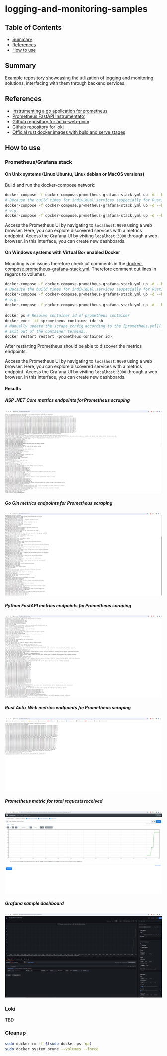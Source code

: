 # logging-and-monitoring-samples

## Table of Contents

- [Summary](#summary)
- [References](#references)
- [How to use](#how-to-use)

## Summary

Example repository showcasing the utilization of logging and monitoring solutions, interfacing with them through backend services.

## References

- [Instrumenting a go application for prometheus](https://prometheus.io/docs/guides/go-application/)
- [Prometheus FastAPI Instrumentator](https://pypi.org/project/prometheus-fastapi-instrumentator/)
- [Github repository for actix-web-prom](https://github.com/nlopes/actix-web-prom)
- [Github repository for loki](https://github.com/grafana/loki)
- [Official rust docker images with build and serve stages](https://hub.docker.com/_/rust/)

## How to use

### Prometheus/Grafana stack

#### On Unix systems (Linux Ubuntu, Linux debian or MacOS versions)

Build and run the docker-compose network:

```sh
docker-compose -f docker-compose.prometheus-grafana-stack.yml up -d --build # or `docker compose up -d --build`
# Because the build times for individual services (especially for Rust) are relatively lengthy, you may also opt to build and execute specific services.
docker-compose -f docker-compose.prometheus-grafana-stack.yml up -d --build <service 1> <service 2> <service N>
# e.g. 
docker-compose -f docker-compose.prometheus-grafana-stack.yml up -d --build python-hello-world-service grafana prometheus
```

Access the Prometheus UI by navigating to `localhost:9090` using a web browser. Here, you can explore discovered services with a metrics endpoint.
Access the Grafana UI by visiting `localhost:3000` through a web browser. In this interface, you can create new dashboards.

#### On Windows systems with Virtual Box enabled Docker

Mounting is an issues therefore checkout comments in the [docker-compose.prometheus-grafana-stack.yml](./docker-compose.prometheus-grafana-stack.yml). Therefore comment out lines in regards to volumes.

```sh
docker-compose -f docker-compose.prometheus-grafana-stack.yml up -d --build 
# Because the build times for individual services (especially for Rust) are relatively lengthy, you may also opt to build and execute specific services.
docker-compose -f docker-compose.prometheus-grafana-stack.yml up -d --build <service 1> <service 2> <service N>
# e.g. 
docker-compose -f docker-compose.prometheus-grafana-stack.yml up -d --build python-hello-world-service grafana prometheus

docker ps # Resolve container id of prometheus container
docker exec -it <prometheus container id> sh
# Manually update the scrape_config according to the [prometheus.yml](./prometheus/prometheus.yml) with `vi` cli tool in /etc/prometheus/prometheus.yml
# Exit out of the container terminal. 
docker restart restart <prometheus container id>
```

After restarting Prometheus should be able to discover the metrics endpoints. 

Access the Prometheus UI by navigating to `localhost:9090` using a web browser. Here, you can explore discovered services with a metrics endpoint.
Access the Grafana UI by visiting `localhost:3000` through a web browser. In this interface, you can create new dashboards.

#### Results

##### ASP .NET Core metrics endpoints for Prometheus scraping

![ASP .NET Core metrics endpoints for Prometheus scraping](./images/csharp-metrics-endpoint.PNG)

##### Go Gin metrics endpoints for Prometheus scraping

![ASP .NET Core metrics endpoints for Prometheus scraping](./images/go-metrics-endpoint.PNG)

##### Python FastAPI metrics endpoints for Prometheus scraping

![Python FastAPI metrics endpoints for Prometheus scraping](./images/python-metrics-endpoint.PNG)

##### Rust Actix Web metrics endpoints for Prometheus scraping

![Rust Actix Web metrics endpoints for Prometheus scraping](./images/rust-metrics-endpoint.PNG)

##### Prometheus metric for total requests received

![Prometheus metric for total requests received](./images/prometheus-metric-http_requests_received_total.PNG)

##### Grafana sample dashboard

![Grafana sample dashboard](./images/grafana-sample-dashboard.PNG)

### Loki

TBD

### Cleanup

```sh
sudo docker rm -f $(sudo docker ps -qa)
sudo docker system prune --volumes --force
```